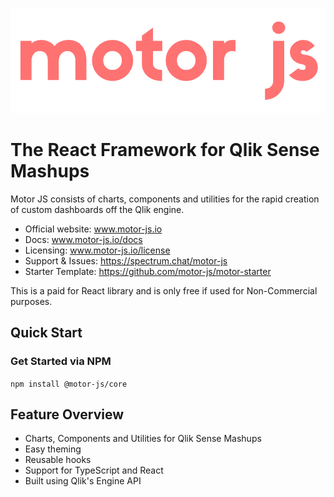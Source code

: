 ![Motor Logo](./static/motor_red.png)

# The React Framework for Qlik Sense Mashups

Motor JS consists of charts, components and utilities for the 
rapid creation of custom dashboards off the Qlik engine.

- Official website: www.motor-js.io
- Docs: www.motor-js.io/docs
- Licensing: www.motor-js.io/license
- Support & Issues: https://spectrum.chat/motor-js
- Starter Template: https://github.com/motor-js/motor-starter

This is a paid for React library and is only free if used for Non-Commercial purposes.

## Quick Start

### Get Started via NPM

<code>npm install @motor-js/core</code>


## Feature Overview

- Charts, Components and Utilities for Qlik Sense Mashups
- Easy theming
- Reusable hooks
- Support for TypeScript and React
- Built using Qlik's Engine API

